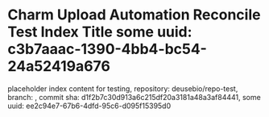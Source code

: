 # Charm Upload Automation Reconcile Test Index Title some uuid: c3b7aaac-1390-4bb4-bc54-24a52419a676
 placeholder index content for testing,  repository: deusebio/repo-test,  branch: ,  commit sha: d1f2b7c30d913a6c215df20a3181a48a3af84441,  some uuid: ee2c94e7-67b6-4dfd-95c6-d095f15395d0